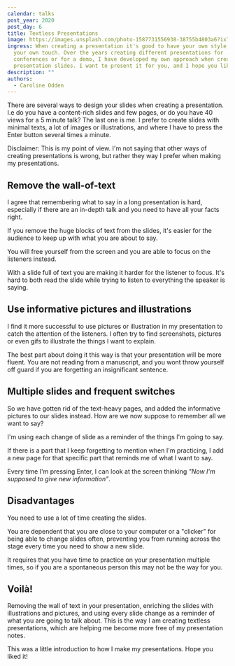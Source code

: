 ```yaml
---
calendar: talks
post_year: 2020
post_day: 6
title: Textless Presentations
image: https://images.unsplash.com/photo-1587731556938-38755b4803a6?ixlib=rb-1.2.1&ixid=eyJhcHBfaWQiOjEyMDd9&auto=format&fit=crop&w=2714&q=80
ingress: When creating a presentation it's good to have your own style, adding
  your own touch. Over the years creating different presentations for
  conferences or for a demo, I have developed my own approach when creating
  presentation slides. I want to present it for you, and I hope you like it!
description: ""
authors:
  - Caroline Odden
---
```

There are several ways to design your slides when creating a presentation. I.e do you have a content-rich slides and few pages, or do you have 40 views for a 5 minute talk? The last one is me. I prefer to create slides with minimal texts, a lot of images or illustrations, and where I have to press the Enter button several times a minute. 

Disclaimer: This is my point of view. I'm not saying that other ways of creating presentations is wrong, but rather they way I prefer when making my presentations.

## Remove the wall-of-text

I agree that remembering what to say in a long presentation is hard, especially if there are an in-depth talk and you need to have all your facts right.

If you remove the huge blocks of text from the slides, it's easier for the audience to keep up with what you are about to say.

You will free yourself from the screen and you are able to focus on the listeners instead.

With a slide full of text you are making it harder for the listener to focus. It's hard to both read the slide while trying to listen to everything the speaker is saying.

## Use informative pictures and illustrations

I find it more successful to use pictures or illustration in my presentation to catch the attention of the listeners. I often try to find screenshots, pictures or even gifs to illustrate the things I want to explain.

The best part about doing it this way is that your presentation will be more fluent. You are not reading from a manuscript, and you wont throw yourself off guard if you are forgetting an insignificant sentence. 

## Multiple slides and frequent switches

So we have gotten rid of the text-heavy pages, and added the informative pictures to our slides instead. How are we now suppose to remember all we want to say?

I'm using each change of slide as a reminder of the things I'm going to say.

If there is a part that I keep forgetting to mention when I'm practicing, I add a new page for that specific part that reminds me of what I want to say.

Every time I'm pressing Enter, I can look at the screen thinking *"Now I'm supposed to give new information"*.

## Disadvantages

You need to use a lot of time creating the slides.

You are dependent that you are close to your computer or a "clicker" for being able to change slides often, preventing you from running across the stage every time you need to show a new slide.

It requires that you have time to practice on your presentation multiple times, so if you are a spontaneous person this may not be the way for you. 

## Voilà!

Removing the wall of text in your presentation, enriching the slides with illustrations and pictures, and using every slide change as a reminder of what you are going to talk about. This is the way I am creating textless presentations, which are helping me become more free of my presentation notes. 

This was a little introduction to how I make my presentations. Hope you liked it!